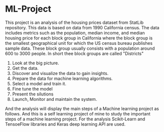 # ML-Project

This project is an analysis of the housing prices dataset from StatLib repository. This data is based on data from 1990 California census. The data includes metrics such as the population, median income, and median housing price for each block group in California where the block group is the smallest geographical unit for which the US census bureau publishes sample data. These block group usually consists with a population around 600 to 3000 people. In short thee block groups are called "Districts"

1. Look at the big picture.
2. Get the data.
3. Discover and visualize the data to gain insights.
4. Prepare the data for machine learning algorithms.
5. Select a model and train it.
6. Fine tune the model
7. Present the silutions
8. Launch, Monitor and maintain the system.

And the analysis will display the main steps of a Machine learning project as follows. And this is a self learning project of mine to study the important steps of a machine learning project. For the analysis Scikit-Learn and TensoeFlow libraries and Keras deep learning API are used.


